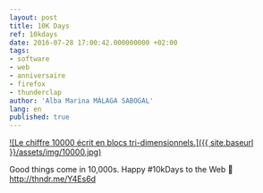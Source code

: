 ```yaml
---
layout: post
title: 10K Days
ref: 10kdays
date: 2016-07-28 17:00:42.000000000 +02:00
tags:
- software
- web
- anniversaire
- firefox
- thunderclap
author: 'Alba Marina MÁLAGA SABOGAL'
lang: en
published: true
---
```


[![Le chiffre 10000 écrit en blocs tri-dimensionnels.]({{ site.baseurl }}/assets/img/10000.jpg)](http://giphy.com/gifs/10kdays-firefox-CxkutXpDphbVu '10 000 jours du web')

Good things come in 10,000s. Happy \#10kDays to the Web 🎉
<http://thndr.me/Y4Es6d>

